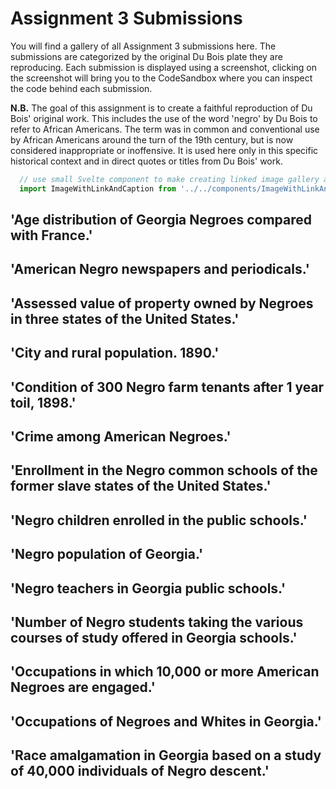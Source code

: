 # Assignment 3 Submissions
You will find a gallery of all Assignment 3 submissions here. The submissions are categorized by the original Du Bois plate they are reproducing. Each submission is displayed using a screenshot, clicking on the screenshot will bring you to the CodeSandbox where you can inspect the code behind each submission.

**N.B.** The goal of this assignment is to create a faithful reproduction of Du Bois' original work. This includes the use of the word 'negro' by Du Bois to refer to African Americans. The term was in common and conventional use by African Americans around the turn of the 19th century, but is now considered inappropriate or inoffensive. It is used here only in this specific historical context and in direct quotes or titles from Du Bois' work.

```js exec
  // use small Svelte component to make creating linked image gallery a bit easier
  import ImageWithLinkAndCaption from '../../components/ImageWithLinkAndCaption.svelte'
```
## 'Age distribution of Georgia Negroes compared with France.'
<div class="grid grid-cols-3 gap-2">
  <ImageWithLinkAndCaption imageURL="https://cdn.loc.gov/service/pnp/ppmsca/33800/33871r.jpg" linkURL="https://www.loc.gov/pictures/collection/anedub/item/2013650428/" caption="Original" />
  <ImageWithLinkAndCaption imageURL="https://user-images.githubusercontent.com/60461838/77036388-0081ed00-69ea-11ea-885e-e1dfeead6d3c.gif" linkURL="https://github.com/02526-idv/2020-marcus-yong/commit/a96531c3a9b168590f1f782f50369ab31785f81a" caption="Repro by Marcus734568" />
</div>

## 'American Negro newspapers and periodicals.'
<div class="grid grid-cols-3 gap-2">
  <ImageWithLinkAndCaption imageURL="https://cdn.loc.gov/service/pnp/ppmsca/33900/33923v.jpg" linkURL="https://www.loc.gov/pictures/collection/anedub/item/2014645377/" caption="Original" />
  <ImageWithLinkAndCaption imageURL="https://user-images.githubusercontent.com/59990552/76920391-5715fb00-6906-11ea-935c-5088538432da.png" linkURL="https://github.com/02526-idv/2020-jeanette-chokng/commit/8107031a218dedc1af6b355799845f22e09c7543" caption="Repro by jeancjw" />
</div>

## 'Assessed value of property owned by Negroes in three states of the United States.'
<div class="grid grid-cols-3 gap-2">
  <ImageWithLinkAndCaption imageURL="https://cdn.loc.gov/service/pnp/ppmsca/33900/33917r.jpg" linkURL="https://www.loc.gov/pictures/collection/anedub/item/2014645361/" caption="Original" />
  <ImageWithLinkAndCaption imageURL="https://user-images.githubusercontent.com/60498487/77148842-524e7400-6acb-11ea-853e-c88c33f5ceef.JPG" linkURL="https://codesandbox.io/s/assignment-3-dtfic" caption="Repro by ktronquillo" />
</div>

## 'City and rural population. 1890.'
<div class="grid grid-cols-3 gap-2">
  <ImageWithLinkAndCaption imageURL="https://cdn.loc.gov/service/pnp/ppmsca/33800/33873r.jpg" linkURL="https://www.loc.gov/pictures/collection/anedub/item/2013650430/" caption="Original" />
  <ImageWithLinkAndCaption imageURL="https://user-images.githubusercontent.com/33455297/76503118-2fdfa980-6480-11ea-9d8d-1ddecf4a2fdf.png" linkURL="https://codesandbox.io/s/assign31004734-b892n" caption="Repro by 5v1n0" />
</div>

## 'Condition of 300 Negro farm tenants after 1 year toil, 1898.'
<div class="grid grid-cols-3 gap-2">
  <ImageWithLinkAndCaption imageURL="https://cdn.loc.gov/service/pnp/ppmsca/33800/33892r.jpg" linkURL="https://www.loc.gov/pictures/collection/anedub/item/2013650353/" caption="Original" />
  <ImageWithLinkAndCaption imageURL="https://user-images.githubusercontent.com/55266447/76963648-4db77d80-695c-11ea-915a-b71d89f51d18.png" linkURL="https://codesandbox.io/s/suspicious-pascal-1sqom" caption="Repro by hayley-starr" />
  <ImageWithLinkAndCaption imageURL="https://user-images.githubusercontent.com/60502523/77128185-22cb4780-6a8a-11ea-86d4-454df85e1f9b.png" linkURL="https://codesandbox.io/s/assignment-3renyu-7gdvr" caption="Repro by SunnyRY" />
</div>

## 'Crime among American Negroes.'
<div class="grid grid-cols-3 gap-2">
  <ImageWithLinkAndCaption imageURL="https://cdn.loc.gov/service/pnp/ppmsca/33900/33922r.jpg" linkURL="https://www.loc.gov/pictures/collection/anedub/item/2014645376/" caption="Original" />
  <ImageWithLinkAndCaption imageURL="https://user-images.githubusercontent.com/22673334/77078299-5b8b0280-6a31-11ea-89f1-a9ed1fa28314.png" linkURL="https://codesandbox.io/s/idv-boilerplate-htfcb" caption="Repro by hadi91" />
  <ImageWithLinkAndCaption imageURL="https://user-images.githubusercontent.com/60462748/77157986-68fdc680-6add-11ea-8ba5-886e127255d6.png" linkURL="https://github.com/02526-idv/2020-gareth-conceicao/commit/90b7d5c969bb14301e42b00d29fef9b5977d15eb" caption="Repro by garethgc" />
</div>

## 'Enrollment in the Negro common schools of the former slave states of the United States.'
<div class="grid grid-cols-3 gap-2">
  <ImageWithLinkAndCaption imageURL="https://cdn.loc.gov/service/pnp/ppmsca/33900/33910r.jpg" linkURL="https://www.loc.gov/pictures/collection/anedub/item/2014645353/" caption="Original" />
  <ImageWithLinkAndCaption imageURL="https://user-images.githubusercontent.com/26361190/76930603-d8c75200-6921-11ea-9918-3bd2ba49e16d.png" linkURL="https://codesandbox.io/s/atjm-block3-assignment-poce1" caption="Repro by adriantanjm" />
</div>

## 'Negro children enrolled in the public schools.'
<div class="grid grid-cols-3 gap-2">
  <ImageWithLinkAndCaption imageURL="https://cdn.loc.gov/service/pnp/ppmsca/33800/33877r.jpg" linkURL="https://www.loc.gov/pictures/collection/anedub/item/2013650434/" caption="Original" />
  <ImageWithLinkAndCaption imageURL="https://user-images.githubusercontent.com/58239074/76914367-0cd84e00-68f5-11ea-89ed-07f93cdcd536.png" linkURL="https://codesandbox.io/s/assignment-3-vjd7r" caption="Repro by jiaxin7310" />
</div>

## 'Negro population of Georgia.'
<div class="grid grid-cols-3 gap-2">
  <ImageWithLinkAndCaption imageURL="https://cdn.loc.gov/service/pnp/ppmsca/33800/33866r.jpg" linkURL="https://www.loc.gov/pictures/collection/anedub/item/2013650423/" caption="Original" />
  <ImageWithLinkAndCaption imageURL="https://user-images.githubusercontent.com/18367532/78118322-713cf680-7439-11ea-95e1-b0d0d00b7220.png" linkURL="https://github.com/02526-idv/2020-jolin-kwan/commit/c196363f17e1339469d203aff9878ffe3d827a4f" caption="Repro by jolinkwan" />
</div>

## 'Negro teachers in Georgia public schools.'
<div class="grid grid-cols-3 gap-2">
  <ImageWithLinkAndCaption imageURL="https://cdn.loc.gov/service/pnp/ppmsca/33800/33878r.jpg" linkURL="https://www.loc.gov/pictures/collection/anedub/item/2013650435/" caption="Original" />
  <ImageWithLinkAndCaption imageURL="https://user-images.githubusercontent.com/60475742/77160967-803fb280-6ae3-11ea-903a-e9b123da81ca.jpg" linkURL="https://codesandbox.io/s/idv-blk3assignment-angiewong-final-snx6l" caption="Repro by angiewny" />
</div>

## 'Number of Negro students taking the various courses of study offered in Georgia schools.'
<div class="grid grid-cols-3 gap-2">
  <ImageWithLinkAndCaption imageURL="https://cdn.loc.gov/service/pnp/ppmsca/33800/33879r.jpg" linkURL="https://www.loc.gov/pictures/collection/anedub/item/2013650436/" caption="Original" />
  <ImageWithLinkAndCaption imageURL="https://user-images.githubusercontent.com/61078926/77190787-d7aa4680-6b14-11ea-9a04-11271b3d4106.png" linkURL="https://codesandbox.io/s/svelte-app-kdy8v" caption="Repro by michellesutd" />
</div>

## 'Occupations in which 10,000 or more American Negroes are engaged.'
<div class="grid grid-cols-3 gap-2">
  <ImageWithLinkAndCaption imageURL="https://cdn.loc.gov/service/pnp/ppmsca/33900/33907r.jpg" linkURL="https://www.loc.gov/pictures/collection/anedub/item/2013650373/" caption="Original" />
  <ImageWithLinkAndCaption imageURL="https://user-images.githubusercontent.com/45480509/77162696-820b7500-6ae7-11ea-8e55-e47b353e80e2.png" linkURL="https://codesandbox.io/s/week5-stage-final-7os16" caption="Repro by yEngineer7" />
  <ImageWithLinkAndCaption imageURL="https://user-images.githubusercontent.com/13068862/76652930-8cd38080-65a2-11ea-89fe-0fab9f1e2ac1.png" linkURL="https://codesandbox.io/s/assignment-3-q2r41" caption="Repro by liunuozhi" />
  <ImageWithLinkAndCaption imageURL="https://user-images.githubusercontent.com/60467498/77039239-7be69d00-69f0-11ea-8cb3-b34e76c142e2.gif" linkURL="https://github.com/02526-idv/2020-huang-qiuhong/commit/0cab2290173ceaaa36bf6ddd4b37001db642a727" caption="Repro by qiuhongh" />
</div>

## 'Occupations of Negroes and Whites in Georgia.'
<div class="grid grid-cols-3 gap-2">
  <ImageWithLinkAndCaption imageURL="https://cdn.loc.gov/service/pnp/ppmsca/33800/33889r.jpg" linkURL="https://www.loc.gov/pictures/collection/anedub/item/2005676812/" caption="Original" />
  <ImageWithLinkAndCaption imageURL="https://user-images.githubusercontent.com/37584702/74583661-35261180-5004-11ea-877b-3932a66da775.png" linkURL="https://codesandbox.io/s/idv-boilerplate-prnmq" caption="Repro by teoyangrui" />
  <ImageWithLinkAndCaption imageURL="https://user-images.githubusercontent.com/60461793/76984937-777f9d00-697a-11ea-8e95-978fea08d4ff.jpg" linkURL="https://codesandbox.io/s/assignment-3-bu6ur" caption="Repro by anirudhgovind" />
</div>

## 'Race amalgamation in Georgia based on a study of 40,000 individuals of Negro descent.'
<div class="grid grid-cols-3 gap-2">
  <ImageWithLinkAndCaption imageURL="https://cdn.loc.gov/service/pnp/ppmsca/33800/33875r.jpg" linkURL="https://www.loc.gov/pictures/collection/anedub/item/2013650432/" caption="Original" />
  <ImageWithLinkAndCaption imageURL="https://user-images.githubusercontent.com/18367532/78112190-72b5f100-7430-11ea-89ef-cae217bae8f5.png" linkURL="https://codesandbox.io/s/idv-assignment-3-lieow-shao-wei-d302u" caption="Repro by lieowsw" />
</div>
